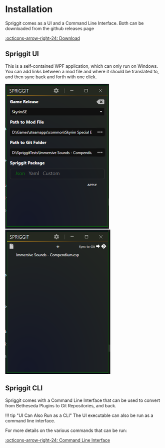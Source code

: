 # Installation
Spriggit comes as a UI and a Command Line Interface.   Both can be downloaded from the github releases page

[:octicons-arrow-right-24: Download](https://github.com/Mutagen-Modding/Spriggit/releases)

## Spriggit UI
This is a self-contained WPF application, which can only run on Windows.  You can add links between a mod file and where it should be translated to, and then sync back and forth with one click.

![Spriggit UI](images/spriggit-ui-1.png)
![Spriggit UI](images/spriggit-ui-2.png)

## Spriggit CLI
Spriggit comes with a Command Line Interface that can be used to convert from Betheseda Plugins to Git Repositories, and back.   

!!! tip "UI Can Also Run as a CLI"
    The UI executable can also be run as a command line interface.

For more details on the various commands that can be run:

[:octicons-arrow-right-24: Command Line Interface](cli.md)
